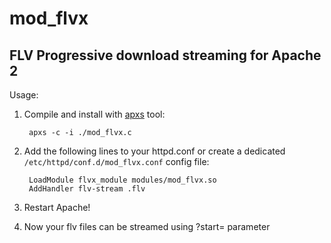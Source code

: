 mod_flvx
========

FLV Progressive download streaming for Apache 2
-----------------------------------------------

Usage:

1. Compile and install with [apxs](http://httpd.apache.org/docs/2.0/programs/apxs.html) tool:

        apxs -c -i ./mod_flvx.c

2. Add the following lines to your httpd.conf or create a
   dedicated `/etc/httpd/conf.d/mod_flvx.conf` config file:

        LoadModule flvx_module modules/mod_flvx.so
        AddHandler flv-stream .flv

3. Restart Apache!
4. Now your flv files can be streamed using ?start= parameter

